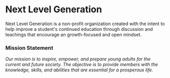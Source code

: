 # Next Level Generation

Next Level Generation is a non-profit organization created with the intent to help improve a student's continued education through discussion and teachings that encourage an growth-focused and open mindset.

### Mission Statement

_Our mission is to inspire, empower, and prepare young adults for the current and future society. The objective is to provide members with the knowledge, skills, and abilities that are essential for a prosperous life._
